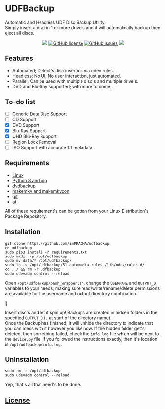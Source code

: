 # UDFBackup

Automatic and Headless UDF Disc Backup Utility.  
Simply insert a disc in 1 or more drive's and it will automatically backup then eject all discs.

<p align="center">
<a href="https://python.org"><img src="https://img.shields.io/badge/python-3.7%2B-informational?style=flat-square" /></a>
<a href="https://github.com/rlaPHOENiX/udfbackup/blob/master/LICENSE"><img alt="GitHub license" src="https://img.shields.io/github/license/rlaPHOENiX/udfbackup?style=flat-square"></a>
<a href="https://github.com/rlaPHOENiX/udfbackup/issues"><img alt="GitHub issues" src="https://img.shields.io/github/issues/rlaPHOENiX/udfbackup?style=flat-square"></a>
<a href="http://makeapullrequest.com"><img src="https://img.shields.io/badge/PRs-welcome-brightgreen.svg?style=flat-square"></a>
</p>

## Features

- Automated; Detect's disc insertion via udev rules.
- Headless; No UI, No user interaction, just automated.
- Parallel; Can be used with multiple disc's and multiple drive's.
- DVD and Blu-Ray supported; with more to come.

## To-do list

- [ ] Generic Data Disc Support
- [ ] CD Support
- [x] DVD Support
- [x] Blu-Ray Support
- [x] UHD Blu-Ray Support
- [ ] Region Lock Removal
- [ ] ISO Support with accurate 1:1 metadata

## Requirements

- [Linux](https://wikipedia.org/wiki/Linux)
- [Python 3 and pip](https://python.org)
- [dvdbackup](http://dvdbackup.sourceforge.net)
- [makemkv and makemkvcon](https://makemkv.com)
- [git](https://git-scm.com)
- [at](http://software.calhariz.com/at)

All of these requirement's can be gotten from your Linux Distribution's Package Repository.

## Installation

```
git clone https://github.com/imPRAGMA/udfbackup
cd udfbackup
sudo pip3 install -r requirements.txt
sudo mkdir -p /opt/udfbackup
sudo mv data/* /opt/udfbackup/
sudo ln -s /opt/udfbackup/51-automedia.rules /lib/udev/rules.d/
cd ../ && rm -r udfbackup
sudo udevadm control --reload
```

Open `/opt/udfbackup/bash_wrapper.sh`, change the `USERNAME` and `OUTPUT_D` variables to your needs, making sure read/write/rename/delete permissions are available for the username and output directory combination.

:tada:

Insert disc's and let it spin up! Backups are created in hidden folders in the specified `OUTPUT_D` (`.` at start of the directory name).  
Once the Backup has finished, it will unhide the directory to indicate that you can mess with it however you like now.
If the hidden folder get's deleted, then something failed, check the `info.log` file which will be next to the `device.py` file. If you followed the instructions exactly, then it's location is `/opt/udfbackup/info.log`.

## Uninstallation

```
sudo rm -r /opt/udfbackup
sudo udevadm control --reload
```

Yep, that's all that need's to be done.

## [License](LICENSE)
